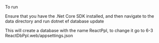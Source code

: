 To run

Ensure that you have the .Net Core SDK installed, and then navigate to the data directory and run dotnet ef database update

This will create a database with the name ReactPpl, to change it go to 6-3 ReactDbPpl.web/appsettings.json
